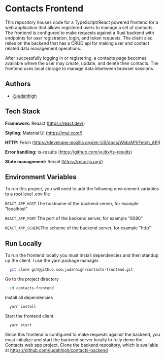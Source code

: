 
# Contacts Frontend

This repository houses code for a TypeScript/React powered frontend for a web application that allows registered users to manage a set of contacts. The frontend is configured to make requests against a Rust backend with endpoints for user registration, login, and token requests. The client also relies on the backend that has a CRUD api for making user and contact related data management operations.

After successfully logging in or registering, a contacts page becomes available where the user may create, update, and delete their contacts. The frontend uses local storage to manage data inbetween browser sessions.






## Authors

- [@judahhigh](https://www.github.com/judahhigh)


## Tech Stack

**Framework:** Reaact (https://react.dev/)

**Styling:** Material UI (https://mui.com/)

**HTTP:** Fetch (https://developer.mozilla.org/en-US/docs/Web/API/Fetch_API)

**Error handling:** ts-results (https://github.com/vultix/ts-results)

**State management:** Recoil (https://recoiljs.org/)



## Environment Variables

To run this project, you will need to add the following environment variables to a root level .env file

`REACT_APP_HOST` The hostname of the backend server, for example "localhost"

`REACT_APP_PORT` The port of the backend server, for example "8080"

`REACT_APP_SCHEME`The scheme of the backend server, for example "http" 


## Run Locally

To run the frontend locally you must install dependencies and then standup up the client. I use the yarn package manager.

```bash
  git clone git@github.com:judahhigh/contacts-frontend.git
```

Go to the project directory

```bash
  cd contacts-frontend
```

Install all dependencies

```bash
  yarn install 
```

Start the frontend client.

```bash
  yarn start
```

Since this frontend is configured to make requests against the backend, you must initialize and start the backend server locally to fully demo the Contacts web app project. Clone the backend repository, which is available at https://github.com/judahhigh/contacts-backend